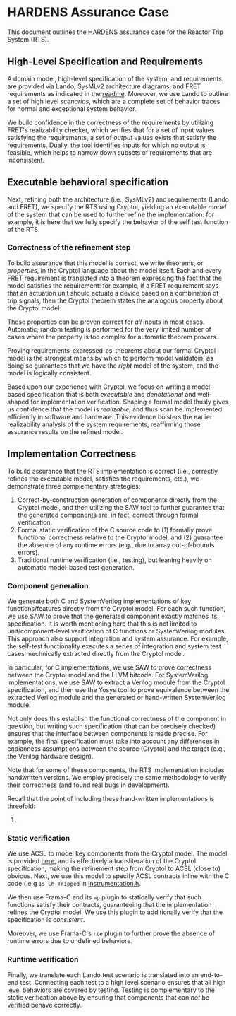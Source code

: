 # HARDENS Assurance Case

This document outlines the HARDENS assurance case for the Reactor Trip
System (RTS).

## High-Level Specification and Requirements

A domain model, high-level specification of the system, and
requirements are provided via Lando, SysMLv2 architecture diagrams,
and FRET requirements as indicated in the
[readme](./README.md).  Moreover, we use Lando to outline a set of high
level _scenarios_, which are a complete set of behavior traces for
normal and exceptional system behavior.

We build confidence in the correctness of the requirements by
utilizing FRET's realizability checker, which verifies that for a set
of input values satisfying the requirements, a set of _output_ values
exists that satisfy the requirements.  Dually, the tool identifies
inputs for which no output is feasible, which helps to narrow down
subsets of requirements that are inconsistent.

## Executable behavioral specification

Next, refining both the architecture (i.e., SysMLv2) and requirements
(Lando and FRET), we specify the RTS using Cryptol, yielding an
executable _model_ of the system that can be used to further refine
the implementation: for example, it is here that we fully specify the
behavior of the self test function of the RTS.

### Correctness of the refinement step

To build assurance that this model is correct, we write theorems, or
_properties_, in the Cryptol language about the model itself.  Each
and every FRET requirement is translated into a theorem expressing the
fact that the model satisfies the requirement: for example, if a FRET
requirement says that an actuation unit should actuate a device based
on a combination of trip signals, then the Cryptol theorem states the
analogous property about the Cryptol model.

These properties can be proven correct for _all_ inputs in most cases.
Automatic, random testing is performed for the very limited number of
cases where the property is too complex for automatic theorem provers.

Proving requirements-expressed-as-theorems about our formal Cryptol
model is the strongest means by which to perform model validatoin, as
doing so guarantees that we have the _right_ model of the system, and
the model is logically consistent. 

Based upon our experience with Cryptol, we focus on writing a
model-based specification that is both _executable_ and _denotational_
and well-shaped for implementation verification.  Shaping a formal
model thusly gives us confidence that the model is _realizable_, and
thus scan be implemented efficiently in software and hardware.
This evidence bolsters the earlier realizability analysis of the
system requirements, reaffirming those assurance results on the
refined model.

## Implementation Correctness

To build assurance that the RTS implementation is correct (i.e.,
correctly refines the executable model, satisfies the requirements,
etc.), we demonstrate three complementary strategies:

 1. Correct-by-construction generation of components directly from the
    Cryptol model, and then utilizing the SAW tool to further
    guarantee that the generated components are, in fact, correct
    through formal verification.
 2. Formal static verification of the C source code to (1) formally
    prove functional correctness relative to the Cryptol model, and
    (2) guarantee the absence of any runtime errors (e.g., due to
    array out-of-bounds errors).
 3. Traditional runtime verification (i.e., testing), but leaning
    heavily on automatic model-based test generation.

### Component generation

We generate both C and SystemVerilog implementations of key
functions/features directly from the Cryptol model.  For each such
function, we use SAW to prove that the generated component exactly
matches its specification.  It is worth mentioning here that this is
not limited to unit/component-level verification of C functions or
SystemVerilog modules.  This approach also support integration and
system assurance.  For example, the self-test functionality executes a
series of integration and system test cases mechnically extracted
directly from the Cryptol model.

In particular, for C implementations, we use SAW to prove correctness
between the Cryptol model and the LLVM bitcode.  For SystemVerilog
implementations, we use SAW to extract a Verilog module from the
Cryptol specification, and then use the Yosys tool to prove
equivalence between the extracted Verilog module and the generated or
hand-written SystemVerilog module.

Not only does this establish the functional correctness of the
component in question, but writing such specification (that can be
precisely checked) ensures that the interface between components is
made precise.  For example, the final specification must take into
account any differences in endianness assumptions between the source
(Cryptol) and the target (e.g., the Verilog hardware design).

Note that for some of these components, the RTS implementation
includes handwritten versions.  We employ precisely the same
methodology to verify their correctness (and found real bugs in
development).

Recall that the point of including these hand-written implementations
is threefold:

 1. 

### Static verification

We use ACSL to model key components from the Cryptol model. The model is
provided [here](src/include/models.acsl), and is effectively a transliteration
of the Cryptol specification, making the refinement step from Cryptol to ACSL
(close to) obvious. Next, we use this model to specify ACSL contracts inline with the C
code (.e.g `Is_Ch_Tripped` in
[instrumentation.h](src/include/instrumentation.h).

We then use Frama-C and its `wp` plugin to statically verify that such functions
satisfy their contracts, guaranteeing that the implementation refines the
Cryptol model. We use this plugin to additionally verify that the specification
is _consistent_.

Moreover, we use Frama-C's `rte` plugin to further prove the absence of runtime
errors due to undefined behaviors.

### Runtime verification

Finally, we translate each Lando test scenario is translated into an end-to-end
test. Connecting each test to a high level scenario ensures that all high level
behaviors are covered by testing. Testing is complementary to the static
verification above by ensuring that components that can _not_ be verified behave
correctly.
